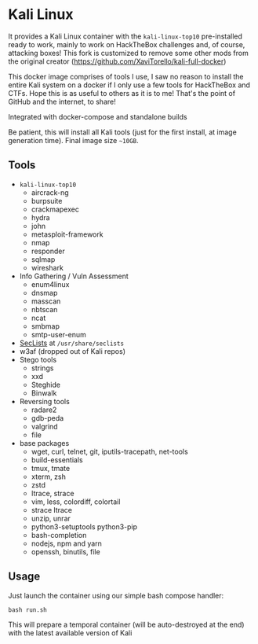# Kali Linux

It provides a Kali Linux container with the `kali-linux-top10` pre-installed ready to work, mainly to work on HackTheBox challenges and, of course, attacking boxes!
This fork is customized to remove some other mods from the original creator (https://github.com/XaviTorello/kali-full-docker)

This docker image comprises of tools I use, I saw no reason to install the entire Kali system on a docker if I only use a few tools for HackTheBox and CTFs. Hope this is as useful to others as it is to me! That's the point of GitHub and the internet, to share!

Integrated with docker-compose and standalone builds

Be patient, this will install all Kali tools (just for the first install, at image generation time). Final image size `~10GB`.

## Tools

- `kali-linux-top10` 
  - aircrack-ng
  - burpsuite
  - crackmapexec
  - hydra
  - john
  - metasploit-framework
  - nmap
  - responder
  - sqlmap
  - wireshark
- Info Gathering / Vuln Assessment
  - enum4linux
  - dnsmap
  - masscan
  - nbtscan
  - ncat
  - smbmap
  - smtp-user-enum
- [SecLists](https://github.com/danielmiessler/SecLists) at `/usr/share/seclists`
- w3af (dropped out of Kali repos)
- Stego tools
  - strings
  - xxd
  - Steghide
  - Binwalk
- Reversing tools
  - radare2
  - gdb-peda
  - valgrind
  - file
- base packages
  - wget, curl, telnet, git, iputils-tracepath, net-tools
  - build-essentials
  - tmux, tmate
  - xterm, zsh
  - zstd
  - ltrace, strace
  - vim, less, colordiff, colortail
  - strace ltrace
  - unzip, unrar
  - python3-setuptools python3-pip
  - bash-completion
  - nodejs, npm and yarn
  - openssh, binutils, file

  
## Usage

Just launch the container using our simple bash compose handler:

```
bash run.sh
```

This will prepare a temporal container (will be auto-destroyed at the end) with the latest available version of Kali

